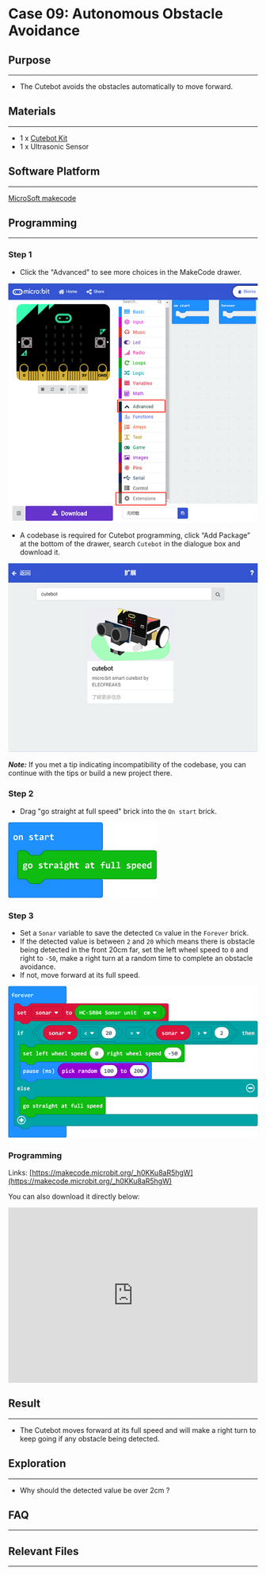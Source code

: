 # Case 09: Autonomous Obstacle Avoidance

## Purpose
---
- The Cutebot avoids the obstacles automatically to move forward.

## Materials 
---
- 1 x [Cutebot Kit](https://www.elecfreaks.com/micro-bit-smart-cutebot.html)
- 1 x Ultrasonic Sensor

## Software Platform 
---
[MicroSoft makecode](https://makecode.microbit.org/#)

## Programming
---
### Step 1

- Click the "Advanced" to see more choices in the MakeCode drawer.

![](./images/cutebot-pk-1.png)

- A codebase is required for Cutebot programming, click “Add Package” at the bottom of the drawer, search `Cutebot` in the dialogue box and download it.

![](./images/cutebot-pk-11.png)

***Note:*** If you met a tip indicating incompatibility of the codebase, you can continue with the tips or build a new project there.

### Step 2

- Drag "go straight at full speed" brick into the `On start` brick.

![](./images/case_09_01.png)

### Step 3

- Set a `Sonar` variable to  save the detected `Cm` value in the `Forever` brick.
- If the detected value is between `2` and `20` which means there is obstacle being detected in the front 20cm far, set the left wheel speed to `0` and right to `-50`, make a right turn at a random time to complete an obstacle avoidance.
- If not, move forward at its full speed.

![](./images/case_09_02.png)


### Programming

Links: [https://makecode.microbit.org/_h0KKu8aR5hgW](https://makecode.microbit.org/_h0KKu8aR5hgW)

You can also download it directly below:

<div style="position:relative;height:0;padding-bottom:70%;overflow:hidden;">
<iframe style="position:absolute;top:0;left:0;width:100%;height:100%;" src="https://makecode.microbit.org/#pub:https://makecode.microbit.org/_h0KKu8aR5hgW" frameborder="0" sandbox="allow-popups allow-forms allow-scripts allow-same-origin">
</iframe>
</div>  


## Result
---
- The Cutebot moves forward at its full speed and will make a right turn to keep going if any obstacle being detected.

## Exploration
---
- Why should the detected value be over 2cm ?

## FAQ
---

## Relevant Files
---
